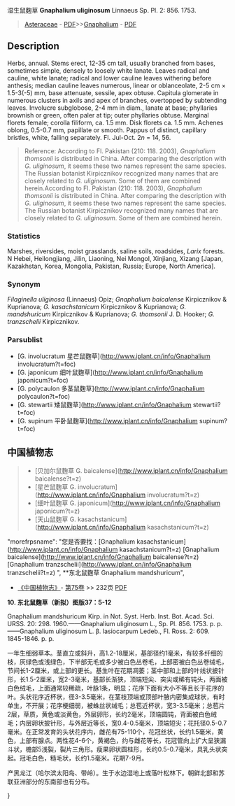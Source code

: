湿生鼠麴草 **Gnaphalium uliginosum** Linnaeus Sp. Pl. 2: 856. 1753.

> [Asteraceae](http://www.iplant.cn/info/Asteraceae?t=foc) - [PDF](http://www.iplant.cn/foc/pdf/Asteraceae.pdf)>>[Gnaphalium](http://www.iplant.cn/info/Gnaphalium?t=foc) - [PDF](http://www.iplant.cn/foc/pdf/Gnaphalium.pdf)

## Description

Herbs, annual. Stems erect, 12-35 cm tall, usually branched from bases, sometimes simple, densely to loosely white lanate. Leaves radical and cauline, white lanate; radical and lower cauline leaves withering before anthesis; median cauline leaves numerous, linear or oblanceolate, 2-5 cm × 1.5-3(-5) mm, base attenuate, sessile, apex obtuse. Capitula glomerate in numerous clusters in axils and apex of branches, overtopped by subtending leaves. Involucre subglobose, 2-4 mm in diam., lanate at base; phyllaries brownish or green, often paler at tip; outer phyllaries obtuse. Marginal florets female; corolla filiform, ca. 1.5 mm. Disk florets ca. 1.5 mm. Achenes oblong, 0.5-0.7 mm, papillate or smooth. Pappus of distinct, capillary bristles, white, falling separately. Fl. Jul-Oct. 2*n* = 14, 56.

> Reference: 
> According to Fl. Pakistan (210: 118. 2003), *Gnaphalium* *thomsonii* is distributed in China. After comparing the description with *G. uliginosum*, it seems these two names represent the same species. The Russian botanist Kirpicznikov recognized many names that are closely related to *G. uliginosum*. Some of them are combined herein.According to Fl. Pakistan (210: 118. 2003), *Gnaphalium* *thomsonii* is distributed in China. After comparing the description with *G. uliginosum*, it seems these two names represent the same species. The Russian botanist Kirpicznikov recognized many names that are closely related to *G. uliginosum*. Some of them are combined herein.

### Statistics
Marshes, riversides, moist grasslands, saline soils, roadsides, *Larix* forests. N Hebei, Heilongjiang, Jilin, Liaoning, Nei Mongol, Xinjiang, Xizang [Japan, Kazakhstan, Korea, Mongolia, Pakistan, Russia; Europe, North America].

### Synonym
*Filaginella uliginosa* (Linnaeus) Opiz; *Gnaphalium baicalense* Kirpicznikov & Kuprianova; *G. kasachstanicum* Kirpicznikov & Kuprianova; *G. mandshuricum* Kirpicznikov & Kuprianova; *G. thomsonii* J. D. Hooker; *G. tranzschelii* Kirpicznikov.

### Parsublist

* [G.  involucratum  星芒鼠麴草](http://www.iplant.cn/info/Gnaphalium involucratum?t=foc)
* [G.  japonicum  细叶鼠麴草](http://www.iplant.cn/info/Gnaphalium japonicum?t=foc)
* [G.  polycaulon  多茎鼠麴草](http://www.iplant.cn/info/Gnaphalium polycaulon?t=foc)
* [G.  stewartii  矮鼠麴草](http://www.iplant.cn/info/Gnaphalium stewartii?t=foc)
* [G.  supinum  平卧鼠麴草](http://www.iplant.cn/info/Gnaphalium supinum?t=foc)

## 中国植物志

> * [贝加尔鼠麴草  G.  baicalense](http://www.iplant.cn/info/Gnaphalium baicalense?t=z)
> * [星芒鼠麴草  G.  involucratum](http://www.iplant.cn/info/Gnaphalium involucratum?t=z)
> * [细叶鼠麴草  G.  japonicum](http://www.iplant.cn/info/Gnaphalium japonicum?t=z)
> * [天山鼠麴草  G.  kasachstanicum](http://www.iplant.cn/info/Gnaphalium kasachstanicum?t=z)

  "morefrpsname": "您是否要找：<span class='spantxt'>[Gnaphalium kasachstanicum](http://www.iplant.cn/info/Gnaphalium kasachstanicum?t=z)
  [Gnaphalium baicalense](http://www.iplant.cn/info/Gnaphalium baicalense?t=z)
  [Gnaphalium tranzschelii](http://www.iplant.cn/info/Gnaphalium tranzschelii?t=z)  ",
**东北鼠麴草 Gnaphalium mandshuricum",

* [《中国植物志》](http://www.iplant.cn/frps)- [第75卷](http://www.iplant.cn/frps/vol/75) >> 232页 [PDF](http://www.iplant.cn/frps/pdf/75/232.pdf)

**10. 东北鼠麴草（新拟）图版37：5-12**

Gnaphalium mandshuricum Kirp. in Not. Syst. Herb. Inst. Bot. Acad. Sci. URSS. 20: 298. 1960.——Gnaphalium uliginosum L., Sp. Pl. 856. 1753. p. p.——Gnaphalium uliginosum L. β. lasiocarpum Ledeb., Fl. Ross. 2: 609. 1845-1846. p. p.

一年生细弱草本。茎直立或斜升，高1.2-18厘米，基部径约1毫米，有较多纤细的枝，灰绿色或浅绿色，下半部无毛或多少被白色丛卷毛，上部密被白色丛卷绒毛，节间长1-2厘米，或上部的更长。基生叶在花期凋萎；茎中部和上部的叶线状披针形，长1.5-2厘米，宽2-3毫米，基部长渐狭，顶端短尖、突尖或稀有钝头，两面被白色绒毛，上面通常较稀疏，叶脉1条，明显；花序下面有大小不等且长于花序的叶。头状花序近杯状，径3-3.5毫米，在茎枝顶端或顶部叶腋内密集成球状，有时单生，不开展；花序梗细弱，被蛛丝状绒毛；总苞近杯状，宽3-3.5毫米；总苞片2层，草质，黄色或淡黄色，外层卵形，长约2毫米，顶端圆钝，背面被白色绒毛；内层卵状披针形，与外层近等长，宽0.4-0.5毫米，顶端短尖；花托径0.5-0.7毫米。在正常发育的头状花序内，雌花有75-110个，花冠丝状，长约1.5毫米，黄色，上部有腺点。两性花4-6个，黄褐色，约与雌花等长，花冠管向上扩大呈狭漏斗状，檐部5浅裂，裂片三角形。瘦果卵状圆柱形，长约0.5-0.7毫米，具乳头状突起。冠毛白色，糙毛状，长约1.5毫米。花期7-9月。

产黑龙江（哈尔滨太阳岛、带岭）。生于水边湿地上或落叶松林下。朝鲜北部和苏联亚洲部分的东南部也有分布。

}